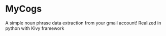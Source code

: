 MyCogs
======

A simple noun phrase data extraction from your gmail account! Realized in python with Kivy framework
